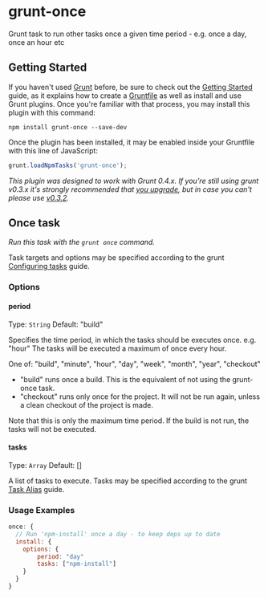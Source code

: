 grunt-once
==========

Grunt task to run other tasks once a given time period - e.g. once a day, once an hour etc

## Getting Started
If you haven't used [Grunt](http://gruntjs.com/) before, be sure to check out the [Getting Started](http://gruntjs.com/getting-started) guide, as it explains how to create a [Gruntfile](http://gruntjs.com/sample-gruntfile) as well as install and use Grunt plugins. Once you're familiar with that process, you may install this plugin with this command:

```shell
npm install grunt-once --save-dev
```

Once the plugin has been installed, it may be enabled inside your Gruntfile with this line of JavaScript:

```js
grunt.loadNpmTasks('grunt-once');
```

*This plugin was designed to work with Grunt 0.4.x. If you're still using grunt v0.3.x it's strongly recommended that [you upgrade](http://gruntjs.com/upgrading-from-0.3-to-0.4), but in case you can't please use [v0.3.2](https://github.com/gruntjs/grunt-contrib-less/tree/grunt-0.3-stable).*


## Once task
_Run this task with the `grunt once` command._

Task targets and options may be specified according to the grunt [Configuring tasks](http://gruntjs.com/configuring-tasks) guide.
### Options

#### period
Type: `String`
Default: "build"

Specifies the time period, in which the tasks should be executes once. e.g. "hour" The tasks will be executed a maximum of once every hour.

One of: "build", "minute", "hour", "day", "week", "month", "year", "checkout"

* "build" runs once a build. This is the equivalent of not using the grunt-once task.
* "checkout" runs only once for the project. It will not be run again, unless a clean checkout of the project is made.

Note that this is only the maximum time period. If the build is not run, the tasks will not be executed.

#### tasks
Type: `Array`
Default: []

A list of tasks to execute. Tasks may be specified according to the grunt [Task Alias](http://gruntjs.com/creating-tasks#alias-tasks) guide.


### Usage Examples

```js
once: {
  // Run 'npm-install' once a day - to keep deps up to date
  install: {
    options: {
        period: "day"
        tasks: ["npm-install"]
    }
  }
}
```
